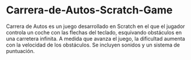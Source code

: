 # Carrera-de-Autos-Scratch-Game
Carrera de Autos es un juego desarrollado en Scratch en el que el jugador controla un coche con las flechas del teclado, esquivando obstáculos en una carretera infinita. A medida que avanza el juego, la dificultad aumenta con la velocidad de los obstáculos. Se incluyen sonidos y un sistema de puntuación.
